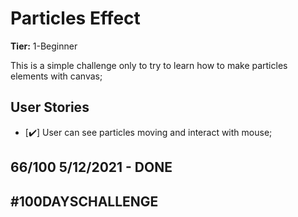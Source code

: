 # Particles Effect

**Tier:** 1-Beginner

This is a simple challenge only to try to learn how to make particles elements with canvas;

## User Stories

-   [✔️] User can see particles moving and interact with mouse;

## 66/100 5/12/2021 - DONE

## #100DAYSCHALLENGE
